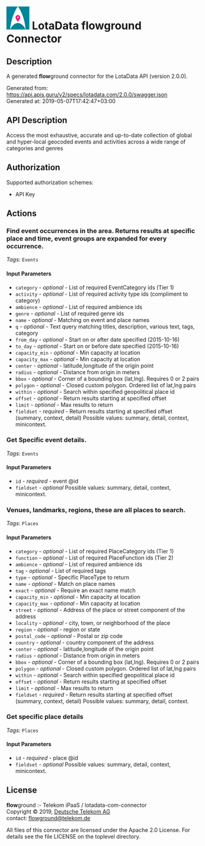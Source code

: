 # ![LOGO](logo.png) LotaData **flow**ground Connector

## Description

A generated **flow**ground connector for the LotaData API (version 2.0.0).

Generated from: https://api.apis.guru/v2/specs/lotadata.com/2.0.0/swagger.json<br/>
Generated at: 2019-05-07T17:42:47+03:00

## API Description

Access the most exhaustive, accurate and up-to-date collection of global and hyper-local geocoded events and activities across a wide range of categories and genres

## Authorization

Supported authorization schemes:
- API Key
## Actions

### Find event occurrences in the area. Returns results at specific place and time, event groups are expanded for every occurrence.

*Tags:* `Events`

#### Input Parameters
* `category` - _optional_ - List of required EventCategory ids (Tier 1)
* `activity` - _optional_ - List of required activity type ids (compliment to category)
* `ambience` - _optional_ - List of required ambience ids
* `genre` - _optional_ - List of required genre ids
* `name` - _optional_ - Matching on event and place names
* `q` - _optional_ - Text query matching titles, description, various text, tags, category
* `from_day` - _optional_ - Start on or after date specified (2015-10-16)
* `to_day` - _optional_ - Start on or before date specified (2015-10-16)
* `capacity_min` - _optional_ - Min capacity at location
* `capacity_max` - _optional_ - Min capacity at location
* `center` - _optional_ - latitude,longitude of the origin point
* `radius` - _optional_ - Distance from origin in meters
* `bbox` - _optional_ - Corner of a bounding box (lat,lng). Requires 0 or 2 pairs
* `polygon` - _optional_ - Closed custom polygon. Ordered list of lat,lng pairs
* `within` - _optional_ - Search within specified geopolitical place id
* `offset` - _optional_ - Return results starting at specified offset
* `limit` - _optional_ - Max results to return
* `fieldset` - _required_ - Return results starting at specified offset (summary, context, detail)
    Possible values: summary, detail, context, minicontext.

### Get Specific event details.

*Tags:* `Events`

#### Input Parameters
* `id` - _required_ - event @id
* `fieldset` - _optional_
    Possible values: summary, detail, context, minicontext.

### Venues, landmarks, regions, these are all places to search.

*Tags:* `Places`

#### Input Parameters
* `category` - _optional_ - List of required PlaceCategory ids (Tier 1)
* `function` - _optional_ - List of required PlaceFunction ids (Tier 2)
* `ambience` - _optional_ - List of required ambience ids
* `tag` - _optional_ - List of required tags
* `type` - _optional_ - Specific PlaceType to return
* `name` - _optional_ - Match on place names
* `exact` - _optional_ - Require an exact name match
* `capacity_min` - _optional_ - Min capacity at location
* `capacity_max` - _optional_ - Min capacity at location
* `street` - _optional_ - Address of the place or street component of the address
* `locality` - _optional_ - city, town, or neighborhood of the place
* `region` - _optional_ - region or state
* `postal_code` - _optional_ - Postal or zip code
* `country` - _optional_ - country component of the address
* `center` - _optional_ - latitude,longitude of the origin point
* `radius` - _optional_ - Distance from origin in meters
* `bbox` - _optional_ - Corner of a bounding box (lat,lng). Requires 0 or 2 pairs
* `polygon` - _optional_ - Closed custom polygon. Ordered list of lat,lng pairs
* `within` - _optional_ - Search within specified geopolitical place id
* `offset` - _optional_ - Return results starting at specified offset
* `limit` - _optional_ - Max results to return
* `fieldset` - _required_ - Return results starting at specified offset (summary, context, detail)
    Possible values: summary, detail, context.

### Get specific place details

*Tags:* `Places`

#### Input Parameters
* `id` - _required_ - place @id
* `fieldset` - _optional_
    Possible values: summary, detail, context, minicontext.

## License

**flow**ground :- Telekom iPaaS / lotadata-com-connector<br/>
Copyright © 2019, [Deutsche Telekom AG](https://www.telekom.de)<br/>
contact: flowground@telekom.de

All files of this connector are licensed under the Apache 2.0 License. For details
see the file LICENSE on the toplevel directory.
